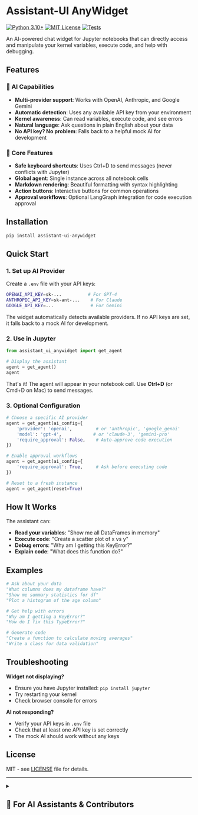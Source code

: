 # Assistant-UI AnyWidget

[![Python 3.10+](https://img.shields.io/badge/python-3.10+-blue.svg)](https://www.python.org/downloads/)
[![MIT License](https://img.shields.io/badge/license-MIT-green.svg)](LICENSE)
[![Tests](https://github.com/basnijholt/assistant-ui-anywidget/workflows/CI/badge.svg)](https://github.com/basnijholt/assistant-ui-anywidget/actions)

An AI-powered chat widget for Jupyter notebooks that can directly access and manipulate your kernel variables, execute code, and help with debugging.

## Features

### 🤖 AI Capabilities

- **Multi-provider support**: Works with OpenAI, Anthropic, and Google Gemini
- **Automatic detection**: Uses any available API key from your environment
- **Kernel awareness**: Can read variables, execute code, and see errors
- **Natural language**: Ask questions in plain English about your data
- **No API key? No problem**: Falls back to a helpful mock AI for development

### 🔧 Core Features

- **Safe keyboard shortcuts**: Uses Ctrl+D to send messages (never conflicts with Jupyter)
- **Global agent**: Single instance across all notebook cells
- **Markdown rendering**: Beautiful formatting with syntax highlighting
- **Action buttons**: Interactive buttons for common operations
- **Approval workflows**: Optional LangGraph integration for code execution approval

## Installation

```bash
pip install assistant-ui-anywidget
```

## Quick Start

### 1. Set up AI Provider

Create a `.env` file with your API keys:

```bash
OPENAI_API_KEY=sk-...          # For GPT-4
ANTHROPIC_API_KEY=sk-ant-...    # For Claude
GOOGLE_API_KEY=...              # For Gemini
```

The widget automatically detects available providers. If no API keys are set, it falls back to a mock AI for development.

### 2. Use in Jupyter

```python
from assistant_ui_anywidget import get_agent

# Display the assistant
agent = get_agent()
agent
```

That's it! The agent will appear in your notebook cell. Use **Ctrl+D** (or Cmd+D on Mac) to send messages.

### 3. Optional Configuration

```python
# Choose a specific AI provider
agent = get_agent(ai_config={
    'provider': 'openai',         # or 'anthropic', 'google_genai'
    'model': 'gpt-4',            # or 'claude-3', 'gemini-pro'
    'require_approval': False,    # Auto-approve code execution
})

# Enable approval workflows
agent = get_agent(ai_config={
    'require_approval': True,     # Ask before executing code
})

# Reset to a fresh instance
agent = get_agent(reset=True)
```

## How It Works

The assistant can:

- **Read your variables**: "Show me all DataFrames in memory"
- **Execute code**: "Create a scatter plot of x vs y"
- **Debug errors**: "Why am I getting this KeyError?"
- **Explain code**: "What does this function do?"

## Examples

```python
# Ask about your data
"What columns does my dataframe have?"
"Show me summary statistics for df"
"Plot a histogram of the age column"

# Get help with errors
"Why am I getting a KeyError?"
"How do I fix this TypeError?"

# Generate code
"Create a function to calculate moving averages"
"Write a class for data validation"
```

## Troubleshooting

**Widget not displaying?**

- Ensure you have Jupyter installed: `pip install jupyter`
- Try restarting your kernel
- Check browser console for errors

**AI not responding?**

- Verify your API keys in `.env` file
- Check that at least one API key is set correctly
- The mock AI should work without any keys

## License

MIT - see [LICENSE](LICENSE) file for details.

---

<details>
<summary><h2>🤖 For AI Assistants & Contributors</h2></summary>

### Project Context

This section provides comprehensive context for AI assistants (like Claude) working with this codebase.

### Purpose & Value

- **What**: An AI-powered chat widget for Jupyter notebooks with direct kernel access
- **Why**: Enables natural language interaction with notebook variables, code execution, and debugging

### Current State

- **Maturity**: Production-ready with 75%+ test coverage
- **Architecture**: Functional programming style, minimal class hierarchies, aggressive code removal

### Key Technical Decisions

- **Bundled React**: All JS dependencies bundled into single 1.4MB file for maximum compatibility
- **Global Agent Pattern**: Single instance per notebook session to avoid conflicts
- **LangGraph Integration**: Optional state machine for approval workflows
- **Auto-Detection**: Automatically finds and uses available AI providers (OpenAI → Anthropic → Google)

### Development Philosophy

- **Simplicity First**: Implement the simplest solution that works
- **No Backward Compatibility**: This is a new project, prioritize improvement
- **Functional Style**: Prefer functions over complex class hierarchies
- **Ruthless Removal**: Aggressively remove unused code
- **Test Everything**: Never claim completion without running pytest

### Project Structure

```
assistant-ui-anywidget/
├── assistant_ui_anywidget/          # Main Python package
│   ├── __init__.py                  # Package exports and global agent interface
│   ├── agent_widget.py              # Core AgentWidget class
│   ├── global_agent.py              # Singleton pattern for notebook safety
│   ├── kernel_interface.py          # Direct kernel access and variable inspection
│   ├── kernel_tools.py              # LangChain tools for AI integration
│   ├── simple_handlers.py           # Simplified message handling
│   ├── module_inspector.py          # Import analysis for AI context
│   ├── ai/                          # AI service implementations
│   │   ├── langgraph_service.py     # LangGraph approval workflows
│   │   ├── mock.py                  # Development fallback AI
│   │   └── prompt_config.py         # System prompts and configuration
│   └── static/
│       └── index.js                 # Bundled frontend (1.4MB, includes React)
├── frontend/                        # TypeScript/React frontend
│   ├── src/
│   │   ├── index.tsx                # Main chat interface component
│   │   ├── VariableExplorer.tsx     # Kernel variable browser
│   │   ├── kernelApi.ts             # API client for kernel communication
│   │   └── types.ts                 # TypeScript interfaces
│   └── vite.config.ts               # Build configuration
├── tests/                           # Comprehensive test suite (129 tests)
├── examples/                        # Demo notebooks
├── CLAUDE.md                        # Development principles and workflow
└── pyproject.toml                   # Python package configuration
```

### Architecture Overview

```
┌─────────────────────────────────────────────────────────────┐
│                    Jupyter Notebook                         │
├─────────────────────────────────────────────────────────────┤
│                                                             │
│  ┌────────────────┐         ┌─────────────────────────┐     │
│  │ Python Kernel  │◄────────┤    AgentWidget          │     │
│  │                │         │                         │     │
│  │ - Variables    │         │ - Message Handler       │     │
│  │ - Execution    │         │ - AI Service            │     │
│  │ - State        │         │ - Kernel Interface      │     │
│  └────────────────┘         └───────────┬─────────────┘     │
│                                         │                   │
│                                         │ anywidget         │
│                                         ▼                   │
│  ┌─────────────────────────────────────────────────────┐    │
│  │           React Frontend (TypeScript)               │    │
│  │                                                     │    │
│  │  - Chat UI with Markdown rendering                  │    │
│  │  - Variable Explorer for kernel inspection          │    │
│  │  - Action buttons for quick commands                │    │
│  │  - Ctrl+D to send (avoids notebook conflicts)       │    │
│  └─────────────────────────────────────────────────────┘    │
└─────────────────────────────────────────────────────────────┘
```

### Technical Stack

- **Python 3.10+** with comprehensive type hints
- **TypeScript** with strict mode for frontend
- **React 18** with hooks and functional components
- **AnyWidget** for Jupyter integration
- **LangChain** for AI tool calling
- **Vite** for fast frontend builds

### AI Service Architecture

The widget supports two AI service implementations:

1. **Simple Service (Default)**: Direct tool calling, lightweight and fast
2. **LangGraph Service**: State machine-based with approval workflows

### Message Architecture

```python
# Python → JavaScript
widget.send({
    "type": "assistant_message",
    "text": "Here's your analysis...",
    "action_buttons": [{"label": "Run", "action": "execute"}]
})

# JavaScript → Python
model.send({
    type: "user_message",
    text: "Show me all DataFrame variables"
})
```

### Development Workflow

#### Initial Setup

```bash
# Clone and setup
git clone git@github.com:basnijholt/assistant-ui-anywidget.git
cd assistant-ui-anywidget
uv sync                       # Install all dependencies
source .venv/bin/activate     # Activate virtual environment

# Build frontend
cd frontend
npm install
npm run build
cd ..

# Verify setup
pytest
```

#### Development Commands

```bash
# Adding dependencies
uv add <package>              # Runtime dependency
uv add --dev <package>        # Development dependency

# Testing (MUST PASS before claiming completion)
pytest                        # Run all Python tests (159 tests, 70%+ coverage)
pytest -v                     # Verbose output
cd frontend && npm test       # Frontend tests (Vitest)

# Code quality (MUST RUN before committing)
pre-commit run --all-files    # Run all checks
ruff format assistant_ui_anywidget tests  # Format Python
mypy assistant_ui_anywidget   # Type check

# Frontend development
cd frontend && npm run dev    # Hot reload
cd frontend && npm run build  # Production build
```

#### Git Workflow

```bash
# Check latest changes
git diff origin/main | cat    # Note: pipe to cat

# Development cycle
# 1. Make changes
# 2. Run tests: pytest
# 3. Run linting: pre-commit run --all-files
# 4. Add files individually: git add <file>
# 5. Commit with clear message

# NEVER use git add .         # This is critical!
```

### Testing Requirements

- **Python**: 159 tests with 70%+ coverage
- **Frontend**: Vitest with React Testing Library
- **All tests must pass** before any commit
- Run `pytest` for Python tests
- Run `cd frontend && npm test` for frontend tests

### Key File Locations

- **Main widget**: `assistant_ui_anywidget/agent_widget.py`
- **Kernel access**: `assistant_ui_anywidget/kernel_interface.py`
- **Message handling**: `assistant_ui_anywidget/simple_handlers.py`
- **AI service**: `assistant_ui_anywidget/ai/langgraph_service.py`
- **Frontend entry**: `frontend/src/index.tsx`
- **Tests**: `tests/` directory
- **Development guide**: `CLAUDE.md`

### Important Rules (from CLAUDE.md)

1. **NEVER** use `git add .` - always add files individually
2. **NEVER** claim a task is done without running `pytest`
3. **ALWAYS** run `pre-commit run --all-files` before committing
4. **DO NOT** add backward compatibility (project has no users yet)
5. **PREFER** functional style over complex class hierarchies
6. **AGGRESSIVELY** remove unused code

### Architecture Decision Records

1. **Bundled React (1.4MB)**: Maximum compatibility across Jupyter environments
2. **Global Agent Pattern**: Prevents multiple instances and keyboard conflicts
3. **Ctrl+D for Send**: Avoids conflicts with Jupyter's Shift+Enter
4. **Functional Programming**: Simpler to understand and maintain
5. **No Backward Compatibility**: Allows rapid improvement and simplification
6. **LangGraph Optional**: Simple by default, complex workflows when needed

### Current Implementation Status

✅ **Implemented**

- Multi-provider AI support (OpenAI, Anthropic, Google)
- Automatic provider detection from environment
- Jupyter kernel access (read/write variables, execute code)
- Global agent pattern for notebook safety
- LangGraph approval workflows
- Comprehensive test suite (159 tests, 70%+ coverage)
- Modern React UI with TypeScript
- Markdown rendering with syntax highlighting
- Action buttons for interactive operations
- Conversation logging
- CI/CD with GitHub Actions (Python 3.10-3.13)
- Full type safety (mypy + TypeScript)

❌ **Future Enhancements**

- Vector database for documentation search (see [docs/VECTOR_DB_INTEGRATION.md](docs/VECTOR_DB_INTEGRATION.md))
- Message history persistence (currently only in-memory during session)
- Custom themes
- Export conversations

</details>
